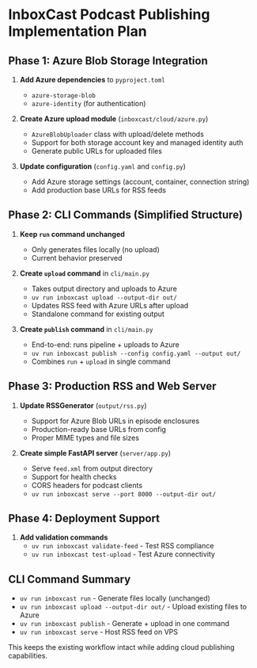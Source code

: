 # InboxCast Podcast Publishing Implementation Plan

## Phase 1: Azure Blob Storage Integration

1. **Add Azure dependencies** to `pyproject.toml`
   - `azure-storage-blob`
   - `azure-identity` (for authentication)

2. **Create Azure upload module** (`inboxcast/cloud/azure.py`)
   - `AzureBlobUploader` class with upload/delete methods
   - Support for both storage account key and managed identity auth
   - Generate public URLs for uploaded files

3. **Update configuration** (`config.yaml` and `config.py`)
   - Add Azure storage settings (account, container, connection string)
   - Add production base URLs for RSS feeds

## Phase 2: CLI Commands (Simplified Structure)

1. **Keep `run` command unchanged**
   - Only generates files locally (no upload)
   - Current behavior preserved

2. **Create `upload` command** in `cli/main.py`
   - Takes output directory and uploads to Azure
   - `uv run inboxcast upload --output-dir out/`
   - Updates RSS feed with Azure URLs after upload
   - Standalone command for existing output

3. **Create `publish` command** in `cli/main.py`
   - End-to-end: runs pipeline + uploads to Azure
   - `uv run inboxcast publish --config config.yaml --output out/`
   - Combines `run` + `upload` in single command

## Phase 3: Production RSS and Web Server

1. **Update RSSGenerator** (`output/rss.py`)
   - Support for Azure Blob URLs in episode enclosures
   - Production-ready base URLs from config
   - Proper MIME types and file sizes

2. **Create simple FastAPI server** (`server/app.py`)
   - Serve `feed.xml` from output directory
   - Support for health checks
   - CORS headers for podcast clients
   - `uv run inboxcast serve --port 8000 --output-dir out/`

## Phase 4: Deployment Support

1. **Add validation commands**
   - `uv run inboxcast validate-feed` - Test RSS compliance
   - `uv run inboxcast test-upload` - Test Azure connectivity

## CLI Command Summary

- `uv run inboxcast run` - Generate files locally (unchanged)
- `uv run inboxcast upload --output-dir out/` - Upload existing files to Azure
- `uv run inboxcast publish` - Generate + upload in one command
- `uv run inboxcast serve` - Host RSS feed on VPS

This keeps the existing workflow intact while adding cloud publishing capabilities.